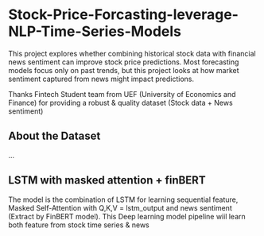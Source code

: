 # Stock-Price-Forcasting-leverage-NLP-Time-Series-Models

This project explores whether combining historical stock data with financial news sentiment can improve stock price predictions. Most forecasting models focus only on past trends, but this project looks at how market sentiment captured from news might impact predictions.

Thanks Fintech Student team from UEF (University of Economics and Finance) for providing a robust & quality dataset (Stock data + News sentiment)

## About the Dataset

...

## LSTM with masked attention + finBERT

The model is the combination of LSTM for learning sequential feature, Masked Self-Attention with Q,K,V = lstm_output and news sentiment (Extract by FinBERT model). This Deep learning model pipeline wiil learn both feature from stock time series & news 